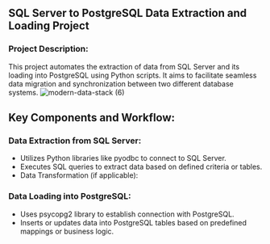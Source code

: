 ## SQL Server to PostgreSQL Data Extraction and Loading Project

### Project Description:
This project automates the extraction of data from SQL Server and its loading into PostgreSQL using Python scripts. It aims to facilitate seamless data migration and synchronization between two different database systems.
![modern-data-stack (6)](https://github.com/dbtrick/Extract-Load_Python/assets/172040645/fdfe9ef8-4a72-418d-9889-8ce82a5100be)
## Key Components and Workflow:
### Data Extraction from SQL Server:
- Utilizes Python libraries like pyodbc to connect to SQL Server.
- Executes SQL queries to extract data based on defined criteria or tables.
- Data Transformation (if applicable):
### Data Loading into PostgreSQL:
- Uses psycopg2 library to establish connection with PostgreSQL.
- Inserts or updates data into PostgreSQL tables based on predefined mappings or business logic.
